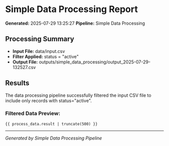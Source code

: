 # Simple Data Processing Report

**Generated:** 2025-07-29 13:25:27
**Pipeline:** Simple Data Processing

## Processing Summary

- **Input File:** data/input.csv
- **Filter Applied:** status = "active"
- **Output File:** outputs/simple_data_processing/output_2025-07-29-132527.csv

## Results

The data processing pipeline successfully filtered the input CSV file to include only records with status="active".

### Filtered Data Preview:
```csv
{{ process_data.result | truncate(500) }}
```

---
*Generated by Simple Data Processing Pipeline*
